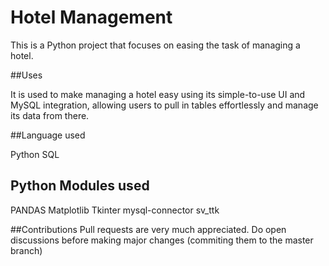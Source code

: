 # Hotel Management

This is a Python project that focuses on easing the task of managing a hotel.

##Uses

It is used to make managing a hotel easy using its simple-to-use UI and MySQL integration, allowing users to pull in tables effortlessly and manage its data from there.

##Language used 

Python
SQL 

## Python Modules used

PANDAS 
Matplotlib
Tkinter 
mysql-connector
sv_ttk 

##Contributions
Pull requests are very much appreciated. Do open discussions before making major changes (commiting them to the master branch)
